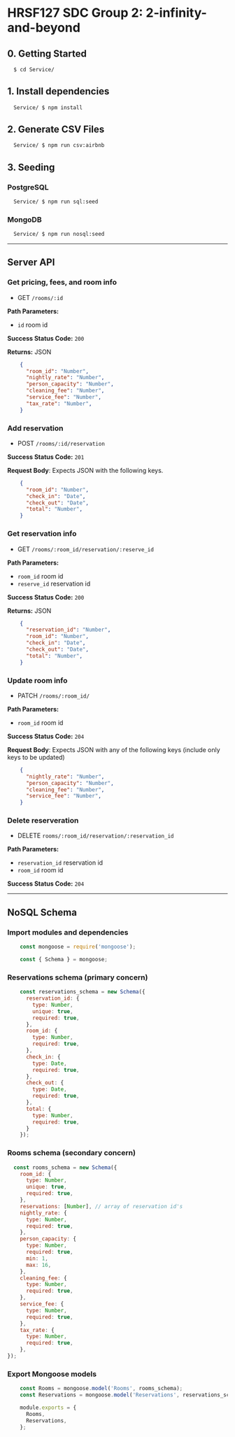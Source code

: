 <!-- https://docs.microsoft.com/en-us/azure/devops/project/wiki/markdown-guidance?view=azure-devops -->

# HRSF127 SDC Group 2: 2-infinity-and-beyond

## 0. Getting Started

```sh
  $ cd Service/
```

## 1. Install dependencies

```sh
  Service/ $ npm install
```

## 2. Generate CSV Files

```sh
  Service/ $ npm run csv:airbnb
```

## 3. Seeding

### PostgreSQL

```sh
  Service/ $ npm run sql:seed
```

### MongoDB

```sh
  Service/ $ npm run nosql:seed
```

---

## Server API

### Get pricing, fees, and room info

* GET `/rooms/:id`

**Path Parameters:**

* `id` room id

**Success Status Code:** `200`

**Returns:** JSON

```json
    {
      "room_id": "Number",
      "nightly_rate": "Number",
      "person_capacity": "Number",
      "cleaning_fee": "Number",
      "service_fee": "Number",
      "tax_rate": "Number",
    }
```

### Add reservation

* POST `/rooms/:id/reservation`

**Success Status Code:** `201`

**Request Body**: Expects JSON with the following keys.

```json
    {
      "room_id": "Number",
      "check_in": "Date",
      "check_out": "Date",
      "total": "Number",
    }
```

### Get reservation info

* GET `/rooms/:room_id/reservation/:reserve_id`

**Path Parameters:**

* `room_id` room id
* `reserve_id` reservation id

**Success Status Code:** `200`

**Returns:** JSON

```json
    {
      "reservation_id": "Number",
      "room_id": "Number",
      "check_in": "Date",
      "check_out": "Date",
      "total": "Number",
    }
```

### Update room info

* PATCH `/rooms/:room_id/`

**Path Parameters:**

* `room_id` room id

**Success Status Code:** `204`

**Request Body**: Expects JSON with any of the following keys (include only keys to be updated)

```json
    {
      "nightly_rate": "Number",
      "person_capacity": "Number",
      "cleaning_fee": "Number",
      "service_fee": "Number",
    }
```

### Delete reserveration

* DELETE `rooms/:room_id/reservation/:reservation_id`

**Path Parameters:**

* `reservation_id` reservation id
* `room_id` room id

**Success Status Code:** `204`

---

## NoSQL Schema

### Import modules and dependencies

```js
    const mongoose = require('mongoose');

    const { Schema } = mongoose;
```

### Reservations schema (primary concern)

```js
    const reservations_schema = new Schema({
      reservation_id: {
        type: Number,
        unique: true,
        required: true,
      },
      room_id: {
        type: Number,
        required: true,
      },
      check_in: {
        type: Date,
        required: true,
      },
      check_out: {
        type: Date,
        required: true,
      },
      total: {
        type: Number,
        required: true,
      }
    });
```

### Rooms schema (secondary concern)

```js
  const rooms_schema = new Schema({
    room_id: {
      type: Number,
      unique: true,
      required: true,
    },
    reservations: [Number], // array of reservation id's
    nightly_rate: {
      type: Number,
      required: true,
    },
    person_capacity: {
      type: Number,
      required: true,
      min: 1,
      max: 16,
    },
    cleaning_fee: {
      type: Number,
      required: true,
    },
    service_fee: {
      type: Number,
      required: true,
    },
    tax_rate: {
      type: Number,
      required: true,
    },
});
```

### Export Mongoose models

```js
    const Rooms = mongoose.model('Rooms', rooms_schema);
    const Reservations = mongoose.model('Reservations', reservations_schema);

    module.exports = {
      Rooms,
      Reservations,
    };
```
